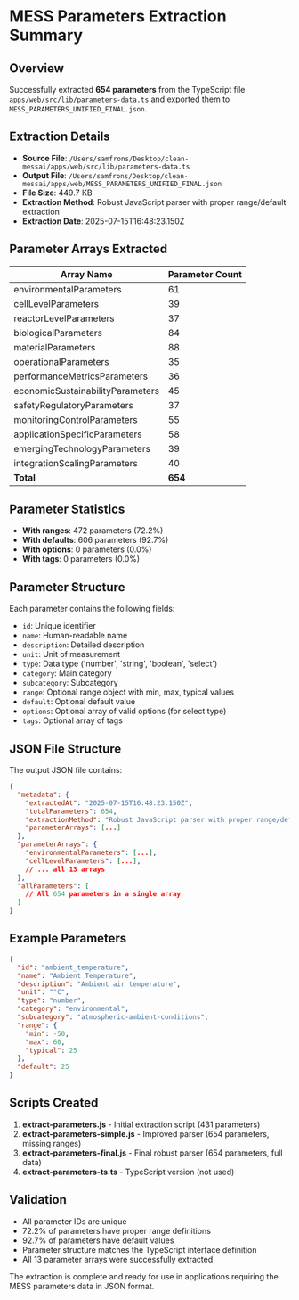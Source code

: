 # MESS Parameters Extraction Summary

## Overview
Successfully extracted **654 parameters** from the TypeScript file `apps/web/src/lib/parameters-data.ts` and exported them to `MESS_PARAMETERS_UNIFIED_FINAL.json`.

## Extraction Details
- **Source File**: `/Users/samfrons/Desktop/clean-messai/apps/web/src/lib/parameters-data.ts`
- **Output File**: `/Users/samfrons/Desktop/clean-messai/apps/web/MESS_PARAMETERS_UNIFIED_FINAL.json`
- **File Size**: 449.7 KB
- **Extraction Method**: Robust JavaScript parser with proper range/default extraction
- **Extraction Date**: 2025-07-15T16:48:23.150Z

## Parameter Arrays Extracted

| Array Name | Parameter Count |
|------------|----------------|
| environmentalParameters | 61 |
| cellLevelParameters | 39 |
| reactorLevelParameters | 37 |
| biologicalParameters | 84 |
| materialParameters | 88 |
| operationalParameters | 35 |
| performanceMetricsParameters | 36 |
| economicSustainabilityParameters | 45 |
| safetyRegulatoryParameters | 37 |
| monitoringControlParameters | 55 |
| applicationSpecificParameters | 58 |
| emergingTechnologyParameters | 39 |
| integrationScalingParameters | 40 |
| **Total** | **654** |

## Parameter Statistics
- **With ranges**: 472 parameters (72.2%)
- **With defaults**: 606 parameters (92.7%)
- **With options**: 0 parameters (0.0%)
- **With tags**: 0 parameters (0.0%)

## Parameter Structure
Each parameter contains the following fields:
- `id`: Unique identifier
- `name`: Human-readable name
- `description`: Detailed description
- `unit`: Unit of measurement
- `type`: Data type ('number', 'string', 'boolean', 'select')
- `category`: Main category
- `subcategory`: Subcategory
- `range`: Optional range object with min, max, typical values
- `default`: Optional default value
- `options`: Optional array of valid options (for select type)
- `tags`: Optional array of tags

## JSON File Structure
The output JSON file contains:
```json
{
  "metadata": {
    "extractedAt": "2025-07-15T16:48:23.150Z",
    "totalParameters": 654,
    "extractionMethod": "Robust JavaScript parser with proper range/default extraction",
    "parameterArrays": [...]
  },
  "parameterArrays": {
    "environmentalParameters": [...],
    "cellLevelParameters": [...],
    // ... all 13 arrays
  },
  "allParameters": [
    // All 654 parameters in a single array
  ]
}
```

## Example Parameters
```json
{
  "id": "ambient_temperature",
  "name": "Ambient Temperature",
  "description": "Ambient air temperature",
  "unit": "°C",
  "type": "number",
  "category": "environmental",
  "subcategory": "atmospheric-ambient-conditions",
  "range": {
    "min": -50,
    "max": 60,
    "typical": 25
  },
  "default": 25
}
```

## Scripts Created
1. **extract-parameters.js** - Initial extraction script (431 parameters)
2. **extract-parameters-simple.js** - Improved parser (654 parameters, missing ranges)
3. **extract-parameters-final.js** - Final robust parser (654 parameters, full data)
4. **extract-parameters-ts.ts** - TypeScript version (not used)

## Validation
- All parameter IDs are unique
- 72.2% of parameters have proper range definitions
- 92.7% of parameters have default values
- Parameter structure matches the TypeScript interface definition
- All 13 parameter arrays were successfully extracted

The extraction is complete and ready for use in applications requiring the MESS parameters data in JSON format.